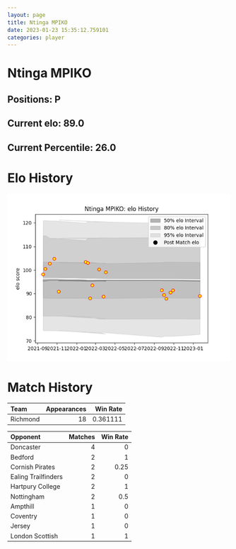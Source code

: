 ```yaml
---  
layout: page  
title: Ntinga MPIKO  
date: 2023-01-23 15:35:12.759101  
categories: player  
---
```

# Ntinga MPIKO

## Positions: P

## Current elo: 89.0

## Current Percentile: 26.0

# Elo History


![elo history](history_NtingaMPIKO.png)
# Match History


| Team     |   Appearances |   Win Rate |
|:---------|--------------:|-----------:|
| Richmond |            18 |   0.361111 |

| Opponent            |   Matches |   Win Rate |
|:--------------------|----------:|-----------:|
| Doncaster           |         4 |       0    |
| Bedford             |         2 |       1    |
| Cornish Pirates     |         2 |       0.25 |
| Ealing Trailfinders |         2 |       0    |
| Hartpury College    |         2 |       1    |
| Nottingham          |         2 |       0.5  |
| Ampthill            |         1 |       0    |
| Coventry            |         1 |       0    |
| Jersey              |         1 |       0    |
| London Scottish     |         1 |       1    |